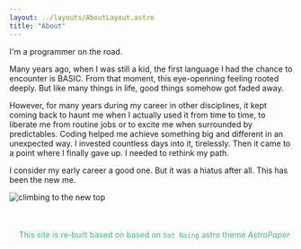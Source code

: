 ```yaml
---
layout: ../layouts/AboutLayout.astro
title: "About"
---
```


I'm a programmer on the road. 

Many years ago, when I was still a kid, the first language I had the chance to encounter is BASIC. From that moment, this eye-openning feeling rooted deeply. But like many things in life, good things somehow got faded away.

However, for many years during my career in other disciplines, it kept coming back to haunt me when I actually used it from time to time, to liberate me from routine jobs or to excite me when surrounded by predictables. Coding helped me achieve something big and different in an unexpected way. I invested countless days into it, tirelessly. Then it came to a point where I finally gave up. I needed to rethink my path.

I consider my early career a good one. But it was a hiatus after all. This has been the new me.

<div>
  <img src="/assets/hiking.webp" class="sm:w-3/4 mx-auto" alt="climbing to the new top">
</div>

<div style="color: #43B776; font-size: 14px; margin-top: 45px; padding: 5px; text-align: right">
<span>This site is re-built based on based on <code>Sat Naing</code> astro theme <em>AstroPaper</em></span>
<div>